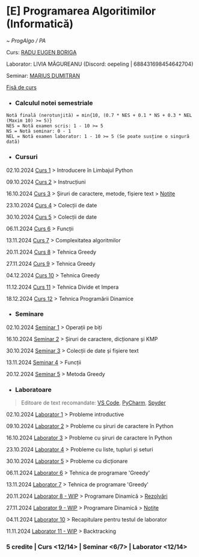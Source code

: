 # [E] Programarea Algoritimilor (Informatică)
~ *ProgAlgo / PA*

Curs: [RADU EUGEN BORIGA](mailto:radu.boriga@fmi.unibuc.ro)

Laborator: LIVIA MĂGUREANU (Discord: oepeling | 688431698454642704)

Seminar: [MARIUS DUMITRAN](mailto:marius.dumitran@fmi.unibuc.ro)

[Fișă de curs](https://cursuri.fmi.unibuc.ro/api/uploads/db2457ca-bb89-499f-b779-566f35615f59.pdf)

* ### Calculul notei semestriale
```
Notă finală (nerotunjită) = min{10, (0.7 * NES + 0.1 * NS + 0.3 * NEL (Maxim 10) >= 5)}
NES = Notă examen scris: 1 - 10 >= 5
NS = Notă seminar: 0 - 1
NEL = Notă examen laborator: 1 - 10 >= 5 (Se poate susține o singură dată)
```

* ### Cursuri

02.10.2024 [Curs 1](https://github.com/vlaxcs/FMI-INFO-S15-2024-2027/blob/main/Anul%20I%20-%20Licenta/Semestrul%20I/Programarea%20Algoritmilor/Cursuri/01.%20Introducere%20%C3%AEn%20limbajul%20Python%20-%2002.10.2024.pdf) > Introducere în Limbajul Python

09.10.2024 [Curs 2](https://github.com/vlaxcs/FMI-INFO-S15-2024-2027/blob/main/Anul%20I%20-%20Licenta/Semestrul%20I/Programarea%20Algoritmilor/Cursuri/02.%20Instruc%C8%9Biuni%20-%2009.10.2024.pdf) > Instrucțiuni

16.10.2024 [Curs 3](https://github.com/vlaxcs/FMI-INFO-S15-2024-2027/blob/main/Anul%20I%20-%20Licenta/Semestrul%20I/Programarea%20Algoritmilor/Cursuri/03.%20%C8%98iruri%20de%20caractere%20-%2016.10.2024.pdf) > Șiruri de caractere, metode, fișiere text > [Notițe](https://colab.research.google.com/drive/15cNFjpqOmVooHKNp4fMlSMsmBbkX3HS7?usp=drive_link)

23.10.2024 [Curs 4](https://github.com/vlaxcs/FMI-INFO-S15-2024-2027/blob/main/Anul%20I%20-%20Licenta/Semestrul%20I/Programarea%20Algoritmilor/Cursuri/04.%20Colec%C8%9Bii%20de%20date%20-%2023.10.2024.pdf) > Colecții de date

30.10.2024 [Curs 5](https://github.com/vlaxcs/FMI-INFO-S15-2024-2027/blob/main/Anul%20I%20-%20Licenta/Semestrul%20I/Programarea%20Algoritmilor/Cursuri/05.%20Colec%C8%9Bii%20de%20date%20-%2030.10.2024.pdf) > Colecții de date

06.11.2024 [Curs 6](https://github.com/vlaxcs/FMI-INFO-S15-2024-2027/blob/main/Anul%20I%20-%20Licenta/Semestrul%20I/Programarea%20Algoritmilor/Cursuri/06.%20Func%C8%9Bii%20-%2006.11.2024.pdf) > Funcții

13.11.2024 [Curs 7](https://github.com/vlaxcs/FMI-INFO-S15-2024-2027/blob/main/Anul%20I%20-%20Licenta/Semestrul%20I/Programarea%20Algoritmilor/Cursuri/07.%20Complexitatea%20algoritmilor%20-%2013.11.2024.pdf) > Complexitatea algoritmilor

20.11.2024 [Curs 8](https://github.com/vlaxcs/FMI-INFO-S15-2024-2027/blob/main/Anul%20I%20-%20Licenta/Semestrul%20I/Programarea%20Algoritmilor/Cursuri/08.%20Tehnica%20Greedy%20-%2020.11.2024.pdf) > Tehnica Greedy

27.11.2024 [Curs 9](https://github.com/vlaxcs/FMI-INFO-S15-2024-2027/blob/main/Anul%20I%20-%20Licenta/Semestrul%20I/Programarea%20Algoritmilor/Cursuri/09.%20Tehnica%20Greedy%20-%2027.11.2024.pdf) > Tehnica Greedy

04.12.2024 [Curs 10](https://github.com/vlaxcs/FMI-INFO-S15-2024-2027/blob/main/Anul%20I%20-%20Licenta/Semestrul%20I/Programarea%20Algoritmilor/Cursuri/10.%20Tehnica%20Greedy%20-%2004.12.2024.pdf) > Tehnica Greedy

11.12.2024 [Curs 11](https://github.com/vlaxcs/FMI-INFO-S15-2024-2027/blob/main/Anul%20I%20-%20Licenta/Semestrul%20I/Programarea%20Algoritmilor/Cursuri/11.%20Divide%20et%20Impera%20-%2011.12.2024.pdf) > Tehnica Divide et Impera

18.12.2024 [Curs 12](https://github.com/vlaxcs/FMI-INFO-S15-2024-2027/blob/main/Anul%20I%20-%20Licenta/Semestrul%20I/Programarea%20Algoritmilor/Cursuri/12.%20Programarea%20Dinamic%C4%83%20-%2018.12.2024.pdf) > Tehnica Programării Dinamice

* ### Seminare

02.10.2024 [Seminar 1](https://github.com/vlaxcs/FMI-INFO-S15-2024-2027/tree/main/Anul%20I%20-%20Licenta/Semestrul%20I/Programarea%20Algoritmilor/Seminare/Seminarul%201) > Operații pe biți

16.10.2024 [Seminar 2](https://github.com/vlaxcs/FMI-INFO-S15-2024-2027/tree/main/Anul%20I%20-%20Licenta/Semestrul%20I/Programarea%20Algoritmilor/Seminare/Seminarul%202) > Șiruri de caractere, dicționare și KMP

30.10.2024 [Seminar 3](https://github.com/vlaxcs/FMI-INFO-S15-2024-2027/tree/main/Anul%20I%20-%20Licenta/Semestrul%20I/Programarea%20Algoritmilor/Seminare/Seminarul%203) > Colecții de date și fișiere text

13.11.2024 [Seminar 4](https://github.com/vlaxcs/FMI-INFO-S15-2024-2027/tree/main/Anul%20I%20-%20Licenta/Semestrul%20I/Programarea%20Algoritmilor/Seminare/Seminarul%204) > Funcții

20.12.2024 [Seminar 5](https://github.com/vlaxcs/FMI-INFO-S15-2024-2027/tree/main/Anul%20I%20-%20Licenta/Semestrul%20I/Programarea%20Algoritmilor/Seminare/Seminarul%205) > Metoda Greedy

* ### Laboratoare

> Editoare de text recomandate: [VS Code](https://code.visualstudio.com/), [PyCharm](https://www.jetbrains.com/pycharm/), [Spyder](https://www.spyder-ide.org/download/)

02.10.2024 [Laborator 1](https://github.com/vlaxcs/FMI-INFO-S15-2024-2027/tree/main/Anul%20I%20-%20Licenta/Semestrul%20I/Programarea%20Algoritmilor/Laboratoare/Laboratorul%2001%20-%20Probleme%20introductive) > Probleme introductive

09.10.2024 [Laborator 2](https://github.com/vlaxcs/FMI-INFO-S15-2024-2027/tree/main/Anul%20I%20-%20Licenta/Semestrul%20I/Programarea%20Algoritmilor/Laboratoare/Laboratorul%2002%20-%20Siruri%20de%20caractere) > Probleme cu șiruri de caractere în Python

16.10.2024 [Laborator 3](https://github.com/vlaxcs/FMI-INFO-S15-2024-2027/tree/main/Anul%20I%20-%20Licenta/Semestrul%20I/Programarea%20Algoritmilor/Laboratoare/Laboratorul%2003%20%26%2004%20%26%2005%20-%20Colectii%20de%20date) > Probleme cu șiruri de caractere în Python

23.10.2024 [Laborator 4](https://github.com/vlaxcs/FMI-INFO-S15-2024-2027/tree/main/Anul%20I%20-%20Licenta/Semestrul%20I/Programarea%20Algoritmilor/Laboratoare/Laboratorul%2003%20%26%2004%20%26%2005%20-%20Colectii%20de%20date) > Probleme cu liste, tupluri și seturi

30.10.2024 [Laborator 5](https://github.com/vlaxcs/FMI-INFO-S15-2024-2027/tree/main/Anul%20I%20-%20Licenta/Semestrul%20I/Programarea%20Algoritmilor/Laboratoare/Laboratorul%2003%20%26%2004%20%26%2005%20-%20Colectii%20de%20date) > Probleme cu dicționare

06.11.2024 [Laborator 6](https://github.com/vlaxcs/FMI-INFO-S15-2024-2027/tree/main/Anul%20I%20-%20Licenta/Semestrul%20I/Programarea%20Algoritmilor/Laboratoare/Laboratorul%2006%20%26%2007%20-%20Metoda%20Greedy) > Tehnica de programare 'Greedy'

13.11.2024 [Laborator 7](https://github.com/vlaxcs/FMI-INFO-S15-2024-2027/tree/main/Anul%20I%20-%20Licenta/Semestrul%20I/Programarea%20Algoritmilor/Laboratoare/Laboratorul%2006%20%26%2007%20-%20Metoda%20Greedy) > Tehnica de programare 'Greedy'

20.11.2024 [Laborator 8 - WIP](https://github.com/vlaxcs/FMI-INFO-S15-2024-2027/tree/main/Anul%20I%20-%20Licenta/Semestrul%20I/Programarea%20Algoritmilor/Laboratoare/Laboratorul%2008%20%26%2009%20-%20Programare%20dinamica%20(WIP)) > Programare Dinamică > [Rezolvări](https://drive.google.com/drive/folders/1rzZxjjd2tsvLC9dZaScvZgpb6sFlMLAQ?usp=drive_link)

27.11.2024 [Laborator 9 - WIP](https://github.com/vlaxcs/FMI-INFO-S15-2024-2027/tree/main/Anul%20I%20-%20Licenta/Semestrul%20I/Programarea%20Algoritmilor/Laboratoare/Laboratorul%2008%20%26%2009%20-%20Programare%20dinamica%20(WIP)) > Programare Dinamică > [Notițe](https://drive.google.com/drive/folders/13RoAewRWQH0OrosK05xh7YNPpykv-opq?usp=drive_link)

04.11.2024 [Laborator 10](https://github.com/vlaxcs/FMI-INFO-S15-2024-2027/tree/main/Anul%20I%20-%20Licenta/Semestrul%20I/Programarea%20Algoritmilor/Laboratoare/Laboratorul%2010%20-%20Recapitulare%20pentru%20test) > Recapitulare pentru testul de laborator

11.11.2024 [Laborator 11 - WIP](https://github.com/vlaxcs/FMI-INFO-S15-2024-2027/tree/main/Anul%20I%20-%20Licenta/Semestrul%20I/Programarea%20Algoritmilor/Laboratoare/Laboratorul%2011%20-%20Backtracking%20(WIP)) > Backtracking

### **5 credite | Curs <12/14> | Seminar <6/7> | Laborator <12/14>**
